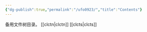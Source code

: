 ```yaml
---
{"dg-publish":true,"permalink":"/ufo0923/","title":"Contents"}
---
```



备用文件树目录。
[[clctn\|clctn]]
[[clcts\|clcts]]